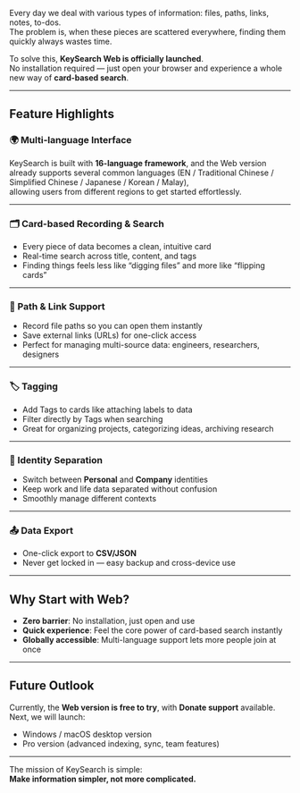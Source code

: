 
Every day we deal with various types of information: files, paths, links, notes, to-dos.  
The problem is, when these pieces are scattered everywhere, finding them quickly always wastes time.  

To solve this, **KeySearch Web is officially launched**.  
No installation required — just open your browser and experience a whole new way of **card-based search**.  

---

## Feature Highlights

### 🌍 Multi-language Interface
KeySearch is built with **16-language framework**, and the Web version already supports several common languages (EN / Traditional Chinese / Simplified Chinese / Japanese / Korean / Malay),  
allowing users from different regions to get started effortlessly.  

---

### 🗂️ Card-based Recording & Search
- Every piece of data becomes a clean, intuitive card  
- Real-time search across title, content, and tags  
- Finding things feels less like “digging files” and more like “flipping cards”  

---

### 🔗 Path & Link Support
- Record file paths so you can open them instantly  
- Save external links (URLs) for one-click access  
- Perfect for managing multi-source data: engineers, researchers, designers  

---

### 🏷️ Tagging
- Add Tags to cards like attaching labels to data  
- Filter directly by Tags when searching  
- Great for organizing projects, categorizing ideas, archiving research  

---

### 👤 Identity Separation
- Switch between **Personal** and **Company** identities  
- Keep work and life data separated without confusion  
- Smoothly manage different contexts  

---

### 📤 Data Export
- One-click export to **CSV/JSON**  
- Never get locked in — easy backup and cross-device use  

---

## Why Start with Web?

- **Zero barrier**: No installation, just open and use  
- **Quick experience**: Feel the core power of card-based search instantly  
- **Globally accessible**: Multi-language support lets more people join at once  

---

## Future Outlook

Currently, the **Web version is free to try**, with **Donate support** available.  
Next, we will launch:  

- Windows / macOS desktop version  
- Pro version (advanced indexing, sync, team features)  

---

The mission of KeySearch is simple:  
**Make information simpler, not more complicated.**